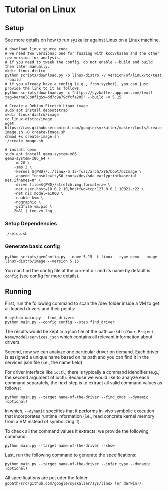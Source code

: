 # Tutorial on Linux

## Setup
See more [details](https://github.com/google/syzkaller/blob/master/docs/linux/setup_ubuntu-host_qemu-vm_x86-64-kernel.md) on how to run syzkaller against Linux on a Linux machine.

```
# download linux source code
# we need two versions: one for fuzzing with kcov/kasan and the other raw version for analysis.
# if you need to tweek the config, do not enable --build and build them later manually.
mkdir linux-distro
python scripts/download.py -o linux-distro -v version/of/linux/to/test --build
# if you already have a config (e.g., from syzbot), you can just provide the link to it as follows:
python scripts/download.py -c "https://syzkaller.appspot.com/text?tag=KernelConfig&x=dd7c9a79dfcfa205" --build -v 5.15

# Create a Debian Stretch Linux image
sudo apt install debootstrap
mkdir linux-distro/image
cd linux-distro/image
wget https://raw.githubusercontent.com/google/syzkaller/master/tools/create-image.sh -O create-image.sh
chmod +x create-image.sh
./create-image.sh

# install qemu
sudo apt install qemu-system-x86
qemu-system-x86_64 \
	-m 2G \
	-smp 2 \
	-kernel ${PWD}/../linux-5.15-fuzz/arch/x86/boot/bzImage \
	-append "console=ttyS0 root=/dev/sda earlyprintk=serial net.ifnames=0" \
	-drive file=${PWD}/stretch.img,format=raw \
	-net user,host=10.0.2.10,hostfwd=tcp:127.0.0.1:10021-:22 \
	-net nic,model=e1000 \
	-enable-kvm \
	-nographic \
	-pidfile vm.pid \
	2>&1 | tee vm.log

```
### Setup Dependencies
```
./setup.sh
```

### Generate basic config
```
python scripts/genConfig.py --name 5.15 -t linux --type qemu --image linux-distro/image --version 5.15
```

You can find the config file at the current dir and its name by default is `config` (see [config](config.md) for more details).

## Running

First, run the following command to scan the /dev folder inside a VM to get all loaded drivers and their points:

```
# python main.py --find_drivers
python main.py --config config --step find_driver
```

The results would be kept in a json file at the path `workdir/Your-Project-Name/model/services.json` which contains all relevant information about drivers.

Second, now we can analyze one particular driver on demand. Each driver is assigned a unique name based on its path and you can find it in the services.json file (i.e., the name field).

For driver interface like `ioctl`, there is typically a command idendifier (e.g., the second argument of ioctl). Because we would like to analyze each command separately, the next step is to extract all valid command values as follows:

```
python main.py --target name-of-the-driver --find_cmds --dynamic (optional)
```

in which, `--dynamic` specifies that it performs in-vivo symbolic execution that incorporates runtime information (i.e., read concrete kernel memory from a VM instead of symbolizing it).

To check all the command values it extracts, we provide the following command:

```
python main.py --target name-of-the-driver --show
```

Last, run the following command to generate the specifications:

```
python main.py --target name-of-the-driver --infer_type --dynamic (optional)
```

All specifications are put uder the folder `gopath/src/github.com/google/syzkaller/sys/linux (or darwin)/`.
